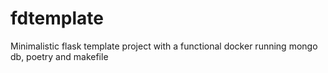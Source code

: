 # fdtemplate
Minimalistic flask template project with a functional docker running mongo db, poetry and makefile
